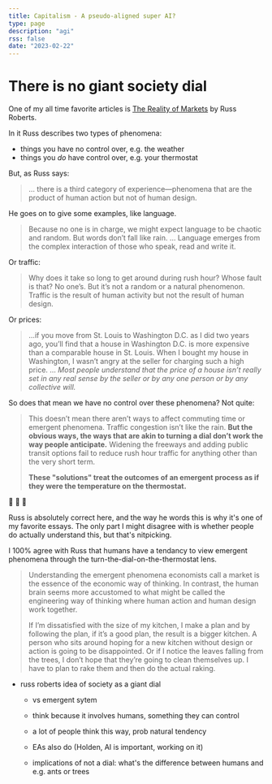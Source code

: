 ```yaml
---
title: Capitalism - A pseudo-aligned super AI?
type: page
description: "agi"
rss: false
date: "2023-02-22"
---
```


# There is no giant society dial

One of my all time favorite articles is [The Reality of Markets](https://www.econlib.org/library/Columns/y2005/Robertsmarkets.html) by Russ Roberts.

In it Russ describes two types of phenomena:
- things you have no control over, e.g. the weather
- things you *do* have control over, e.g. your thermostat 

But, as Russ says:

> ... there is a third category of experience—phenomena that are the product of
> human action but not of human design.

He goes on to give some examples, like language.

> Because no one is in charge, we might expect language to be chaotic and
> random. But words don’t fall like rain. ... Language emerges from the complex
> interaction of those who speak, read and write it.

Or traffic:

> Why does it take so long to get around during rush hour? Whose fault is that?
> No one’s. But it’s not a random or a natural phenomenon. Traffic is the
> result of human activity but not the result of human design.

Or prices:

> ...if you move from St. Louis to Washington D.C. as I did two years ago,
> you’ll find that a house in Washington D.C. is more expensive than a
> comparable house in St. Louis. When I bought my house in Washington, I wasn’t
> angry at the seller for charging such a high price. ... *Most people
> understand that the price of a house isn’t really set in any real sense by
> the seller or by any one person or by any collective will.*

So does that mean we have no control over these phenomena? Not quite:

> This doesn’t mean there aren’t ways to affect commuting time or emergent
> phenomena. Traffic congestion isn’t like the rain. **But the obvious ways,
> the ways that are akin to turning a dial don’t work the way people
> anticipate.** Widening the freeways and adding public transit options fail to
> reduce rush hour traffic for anything other than the very short term.
>
> **These "solutions" treat the outcomes of an emergent process as if they were
> the temperature on the thermostat.**

🔔 🔔 🔔

Russ is absolutely correct here, and the way he words this is why it's one of
my favorite essays. The only part I might disagree with is whether people do
actually understand this, but that's nitpicking.

I 100% agree with Russ that humans have a tendancy to view emergent phenomena
through the turn-the-dial-on-the-thermostat lens.

> Understanding the emergent phenomena economists call a market is the essence
> of the economic way of thinking. In contrast, the human brain seems more
> accustomed to what might be called the engineering way of thinking where
> human action and human design work together.
> 
> If I’m dissatisfied with the size of my kitchen, I make a plan and by
> following the plan, if it’s a good plan, the result is a bigger kitchen. A
> person who sits around hoping for a new kitchen without design or action is
> going to be disappointed. Or if I notice the leaves falling from the trees, I
> don’t hope that they’re going to clean themselves up. I have to plan to rake
> them and then do the actual raking.

- russ roberts idea of society as a giant dial
  - vs emergent sytem
  - think because it involves humans, something they can control
  - a lot of people think this way, prob natural tendency
  - EAs also do (Holden, AI is important, working on it)

  - implications of not a dial: what's the difference between humans and e.g.
    ants or trees

